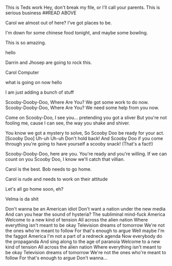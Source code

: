 

This is Teds work
Hey, don't break my file, or I'll call your parents. This is serious business
##READ ABOVE

Carol we almost out of here? I've got places to be. 

I'm down for some chinese food tonight, and maybe some bowling. 

This is so amazing. 

hello

Darrin and Jhosep are going to rock this.

Carol Computer

what is going on now hello

I am just adding a bunch of stuff

Scooby-Dooby-Doo, Where Are You? 
We got some work to do now. 
Scooby-Dooby-Doo, Where Are You? 
We need some help from you now. 

Come on Scooby-Doo, I see you... pretending you got a sliver 
But you're not fooling me, cause I can see, the way you shake and shiver. 

You know we got a mystery to solve, 
So Scooby Doo be ready for your act. [Scooby Doo] Uh-uh Uh-uh 
Don't hold back! 
And Scooby Doo if you come through 
you're going to have yourself a scooby snack! 
(That's a fact!)

Scooby-Dooby-Doo, here are you. 
You're ready and you're willing. 
If we can count on you Scooby Doo, 
I know we'll catch that villian.

Carol is the best. Bob needs to go home. 

Carol is rude and needs to work on their attitude

Let's all go home soon, eh?

Velma is da shit

Don't wanna be an American idiot
Don't want a nation under the new media
And can you hear the sound of hysteria?
The subliminal mind-fuck America
Welcome to a new kind of tension
All across the alien nation
Where everything isn't meant to be okay
Television dreams of tomorrow
We're not the ones who're meant to follow
For that's enough to argue
Well maybe I'm the faggot America
I'm not a part of a redneck agenda
Now everybody do the propaganda
And sing along to the age of paranoia
Welcome to a new kind of tension
All across the alien nation
Where everything isn't meant to be okay
Television dreams of tomorrow
We're not the ones who're meant to follow
For that's enough to argue
Don't wanna…
